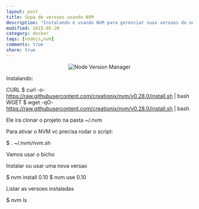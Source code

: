 ```yaml
---
layout: post
title: Sopa de versoes usando NVM
description: "Instalando e usando NVM para gerenciar suas versoes do node"
modified: 2015-05-20
category: docker
tags: [nodejs,nvm]
comments: true
share: true
---
```


<p style="text-align: center;">
  <img src="{{site.baseurl}}/img/posts/nvm.png" alt="Node Version Manager">
</p>

Instalando:

  CURL
    $ curl -o- https://raw.githubusercontent.com/creationix/nvm/v0.28.0/install.sh | bash
  WGET
    $ wget -qO- https://raw.githubusercontent.com/creationix/nvm/v0.28.0/install.sh | bash

Ele ira clonar o projeto na pasta ~/.nvm

Para ativar o NVM vc precisa rodar o script:

  $ . ~/.nvm/nvm.sh

Vamos usar o bicho

  Instalar ou usar uma nova versao

  $ nvm install 0.10
  $ nvm use 0.10

  Listar as versoes instaladas

  $ nvm ls


